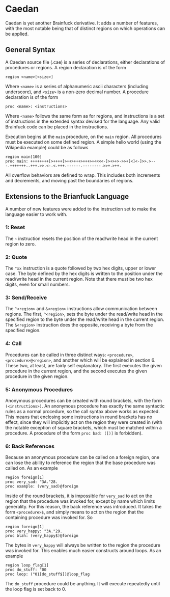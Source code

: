 # Caedan

Caedan is yet another Brainfuck derivative. It adds a number of features, with the most notable being that of distinct regions on which operations can be applied.

## General Syntax

A Caedan source file (.cae) is a series of declarations, either declarations of procedures or regions. A region declaration is of the form

`region <name>[<size>]`

Where `<name>` is a series of alphanumeric ascii characters (including underscore), and `<size>` is a non-zero decimal number. A procedure declaration is of the form

`proc <name>: <instructions>`

Where `<name>` follows the same form as for regions, and instructions is a set of instructions in the extended syntax devised for the language. Any valid Brainfuck code can be placed in the instructions.

Execution begins at the `main` procedure, on the `main` region. All procedures must be executed on some defined region. A simple hello world (using the Wikipedia example) could be as follows

```cae
region main[100]
proc main: ++++++++[>++++[>++>+++>+++>+<<<<-]>+>+>->>+[<]<-]>>.>---.+++++++..+++.>>.<-.<.+++.------.--------.>>+.>++.
```

All overflow behaviors are defined to wrap. This includes both increments and decrements, and moving past the boundaries of regions.

## Extensions to the Brianfuck Language

A number of new features were added to the instruction set to make the language easier to work with.

### 1: Reset

The `~` instruction resets the position of the read/write head in the current region to zero.

### 2: Quote

The `"xx` instruction is a quote followed by two hex digits, upper or lower case. The byte defined by the hex digits is written to the position under the read/write head in the current region. Note that there must be two hex digits, even for small numbers.

### 3: Send/Receive

The `^<region>` and `&<region>` instructions allow communication between regions. The first, `^<region>`, sets the byte under the read/write head in the specified region to the byte under the read/write head in the current region. The `&<region>` instruction does the opposite, receiving a byte from the specified region.

### 4: Call

Procedures can be called in three distinct ways: `<procedure>`, `<procedure>@<region>`, and another which will be explained in section 6. These two, at least, are fairly self explanatory. The first executes the given procedure in the current region, and the second executes the given procedure in the given region.

### 5: Anonymous Procedures

Anonymous procedures can be created with round brackets, with the form `(<instructions>)`. An anonymous procedure has exactly the same syntactic rules as a normal procedure, so the call syntax above works as expected. This means that enclosing some instructions in round brackets has no effect, since they will implicitly act on the region they were created in (with the notable exception of square brackets, which must be matched within a procedure. A procedure of the form `proc bad: ([)]` is forbidden).

### 6: Back References

Because an anonymous procedure can be called on a foreign region, one can lose the ability to reference the region that the base procedure was called on. As an example

```cae
region foreign[1]
proc very_sad: "3A."28.
proc example: (very_sad)@foreign
```

Inside of the round brackets, it is impossible for `very_sad` to act on the region that the procedure was invoked for, except by name which limits generality. For this reason, the back reference was introduced. It takes the form `<procedure>$`, and simply means to act on the region that the containing procedure was invoked for. So

```cae
region foreign[1]
proc very_happy: "3A."29.
proc blah: (very_happy$)@foreign
```

The bytes in `very_happy` will always be written to the region the procedure was invoked for. This enables much easier constructs around loops. As an example

```cae
region loop_flag[1]
proc do_stuff: "00
proc loop: ("01[do_stuff$])@loop_flag
```

The `do_stuff` procedure could be anything. It will execute repeatedly until the loop flag is set back to 0.
